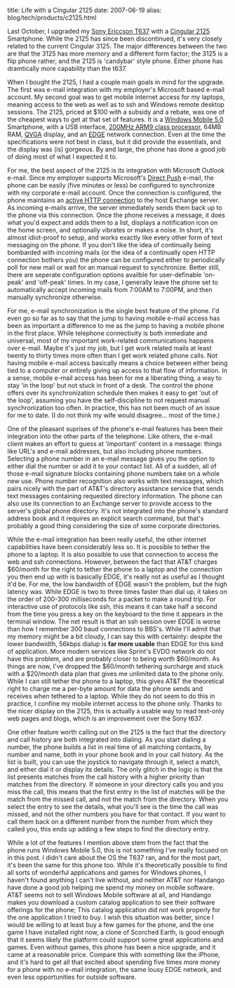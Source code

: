 title: Life with a Cingular 2125
date: 2007-06-19
alias: blog/tech/products/c2125.html

Last October, I upgraded my [Sony Ericcson T637](http://www.mschaef.com/blog/tech/products/t637.txt)
 with a [Cingular 2125](http://msmobiles.com/news.php/4691.html)
Smartphone. While the 2125 has since been discontinued, it's very
closely related to the current Cingular 3125. The major differences
between the two are that the 3125 has more memory and a different form
factor; the 3125 is a flip phone rather, and the 2125 is 'candybar'
style phone. Either phone has dramtically more capability than the
t637.

When I bought the 2125, I had a couple main goals in mind for the
upgrade. The first was e-mail integration with my employer's Microsoft
based e-mail account. My second goal was to get mobile internet access
for my laptops, meaning access to the web as well as to ssh and
Windows remote desktop sessions.  The 2125, priced at $100 with a
subsidy and a rebate, was one of the cheapest ways to get at that set
of features. It is a <a
href="http://www.microsoft.com/presspass/press/2005/may05/05-10WindowsMobile5PR.mspx">Windows
Mobile 5.0</a> Smartphone, with a USB interface, <a
href="http://en.wikipedia.org/wiki/Texas_Instruments_OMAP">200MHz ARM9
class processor</a>, 64MB RAM,
[QVGA](http://en.wikipedia.org/wiki/QVGA) display, and an
[EDGE](http://en.wikipedia.org/wiki/Enhanced_Data_Rates_for_GSM_Evolution)
network connection. Even at the time the specifications were not best
in class, but it did provide the essentials, and the display was (is)
gorgeous. By and large, the phone has done a good job of doing most of
what I expected it to.

For me, the best aspect of the 2125 is its integration with Microsoft
Outlook e-mail. Since my employer supports Microsoft's [Direct
Push](http://www.microsoft.com/windowsmobile/articles/directpush.mspx)
e-mail, the phone can be easily (five minutes or less) be configured
to synchronize with my corporate e-mail account. Once the connection
is configured, the phone maintains an <a
href="http://msexchangeteam.com/archive/2006/04/03/424028.aspx">active
HTTP connection</a> to the host Exchange server. As incoming e-mails
arrive, the server immediately sends them back up to the phone via
this connection. Once the phone receives a message, it does what you'd
expect and adds them to a list, displays a notification icon on the
home screen, and optionally vibrates or makes a noise. In short, it's
almost idiot-proof to setup, and works exactly like every other form
of text messaging on the phone. If you don't like the idea of
continually being bombarded with incoming mails (or the idea of a
continually open HTTP connection bothers you) the phone can be
configured either to periodically poll for new mail or wait for an
manual request to synchronize. Better still, there are seperate
configuration options availble for user-definable 'on-peak' and
'off-peak' times. In my case, I generally leave the phone set to
automatically accept incoming mails from 7:00AM to 7:00PM, and then
manually synchronize otherwise.

For me, e-mail synchronization is the single best feature of the
phone. I'd even go so far as to say that the jump to having mobile
e-mail access has been as important a difference to me as the jump to
having a mobile phone in the first place. While telephone connectivity
is both immediate and universal, most of my important work-related
communications happens over e-mail. Maybe it's just my job, but I get
work related mails at least twenty to thirty times more often than I
get work related phone calls. Not having mobile e-mail access
basically means a choice between either being tied to a computer or
entirely giving up access to that flow of information. In a sense,
mobile e-mail access has been for me a liberating thing, a way to
stay 'in the loop' but not stuck in front of a desk. The control the
phone offers over its synchronization schedule then makes it easy to
get 'out of the loop', assuming you have the self-discipline to not
request manual synchronization too often. In practice, this has not
been much of an issue for me to date. (I do not think my wife would
disagree... most of the time.)

One of the pleasant suprises of the phone's e-mail features has been
their integration into the other parts of the telephone. Like others,
the e-mail client makes an effort to guess at 'important' content in a
message: things like URL's and e-mail addresses, but also including
phone numbers. Selecting a phone number in an e-mail message gives you
the option to either dial the number or add it to your contact
list. All of a sudden, all of those e-mail signature blocks containing
phone numbers take on a whole new use. Phone number recognition also
works with text messages, which pairs nicely with the part of AT&T's
directory assistance service that sends text messages containing
requested directory information.  The phone can also use its
connection to an Exchange server to provide access to the server's
global phone directory. It's not integrated into the phone's standard
address book and it requires an explicit search command, but that's
probably a good thing considering the size of some corporate
directories.

While the e-mail integration has been really useful, the other 
internet capabilities have been considerably less so. It is possible 
to tether the phone to a laptop. It is also possible to use that 
connection to access the web and ssh connections. However, between 
the fact that AT&T charges $60/month for the right to tether the 
phone to a laptop and the connection you then end up with is 
basically EDGE, it's really not as useful as I thought it'd be. For 
me, the low bandwidth of EDGE wasn't the problem, but the high 
latency was.  While EDGE is two to three times faster than dial up, 
it takes on the order of 200-300 milliseconds for a packet to make a 
round trip.  For interactive use of protocols like ssh, this means it 
can take half a second from the time you press a key on the keyboard 
to the time it appears in the terminal window. The net result is that 
an ssh session over EDGE is worse than how I remember 300 baud 
connections to BBS's. While I'll admit that my memory might be a bit 
cloudy, I can say this with certainty: despite the lower bandwidth, 
56kbps dialup is <b>far more usable</b> than EDGE for this kind of 
application. More modern services like Sprint's EVDO network do not 
have this problem, and are probably closer to being worth $60/month. 
As things are now, I've dropped the $60/month tethering surcharge and 
stuck with a $20/month data plan that gives me unlimited data to the 
phone only. While I can still tether the phone to a laptop, this 
gives AT&T the theoretical right to charge me a per-byte amount for 
data the phone sends and receives when tethered to a laptop. While 
they do not seem to do this in practice, I confine my mobile internet 
access to the phone only. Thanks to the nicer display on the 2125, 
this is actually a usable way to read text-only web pages and blogs, 
which is an improvement over the Sony t637.
 
One other feature worth calling out on the 2125 is the fact that the
directory and call history are both integrated into dialing. As you
start dialing a number, the phone builds a list in real time of all
matching contacts, by number and name, both in your phone book and in
your call history. As the list is built, you can use the joystick to
navigate through it, select a match, and either dial it or display its
details. The only glitch in the logic is that the list presents
matches from the call history with a higher priority than matches from
the directory. If someone in your directory calls you and you miss the
call, this means that the first entry in the list of matches will be
the match from the missed call, and not the match from the
directory. When you select the entry to see the details, what you'll
see is the time the call was missed, and not the other numbers you
have for that contact.  If you want to call them back on a different
number from the number from which they called you, this ends up adding
a few steps to find the directory entry.

While a lot of the features I mention above stem from the fact that
the phone runs Windows Mobile 5.0, this is not something I've really
focused on in this post. I didn't care about the OS the T637 ran, and
for the most part, it's been the same for this phone too. While it's
theoretically possible to find all sorts of wonderful applications and
games for Windows phones, I haven't found anything I can't live
without, and neither AT&T nor Handango have done a good job helping me
spend my money on mobile software. AT&T seems not to sell Windows
Mobile software at all, and Handango makes you download a custom
catalog application to see their software offerings for the phone;
This catalog application did not work properly for the one application
I tried to buy. I wish this situation was better, since I would be
willing to at least buy a few games for the phone, and the one game I
have installed right now, a clone of Scorched Earth, is good enough
that it seems likely the platform could support some great
applications and games. Even without games, this phone has been a nice
upgrade, and it came at a reasonable price. Compare this with
something like the iPhone, and it's hard to get all that excited about
spending five times more money for a phone with no e-mail integration,
the same lousy EDGE network, and even less opportunities for outside
software. 
